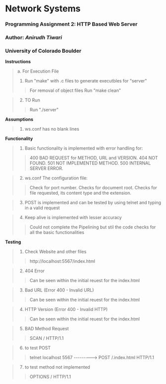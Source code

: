 # Network Systems
### Programming Assignment 2: HTTP Based Web Server
### Author: *Anirudh Tiwari*
### University of Colorado Boulder


**Instructions**

>a. For Execution File
>1. Run "make" with .c files to generate executbles for "server"
>>For removal of object files Run "make clean"

>2. TO Run
>>Run "./server"


**Assumptions**
>1. ws.conf has no blank lines

**Functionality**

>1. Basic functionality is implemented with error handling for:
>> 400 BAD REQUEST for METHOD, URL and VERSION.
>> 404 NOT FOUND.
>> 501 NOT IMPLEMENTED METHOD.
>> 500 INTERNAL SERVER ERROR.

>2. ws.conf The configuration file:
>> Check for port number.
>> Checks for document root.
>> Checks for file requested, its content type and the extension.

>3. POST is implemented and can be tested by using telnet and typing in a valid request

>4. Keep alive is implemented with lesser accuracy
>> Could not complete the Pipelining but stil the code checks for all the basic functionalities



**Testing**

>1. Check Website and other files
>> http://localhost:5567/index.html

>2. 404 Error
>> Can be seen within the initial reuest for the index.html

>3. Bad URL (Error 400 - Invalid URL)
>> Can be seen within the initial reuest for the index.html

>4. HTTP Version (Error 400 - Invalid HTTP)
>> Can be seen within the initial reuest for the index.html

>5. BAD Method Request
>> SCAN / HTTP/1.1

>6. to test POST
>> telnet localhost 5567 ---------> POST /.index.html HTTP/1.1

>7. to test method not implemented
>> OPTIONS / HTTP/1.1
